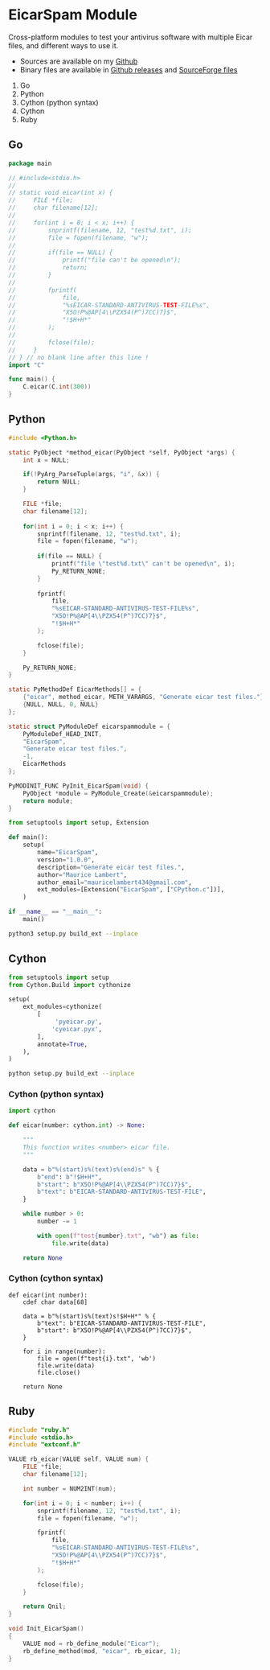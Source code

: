 # EicarSpam Module

Cross-platform modules to test your antivirus software with multiple Eicar files, and different ways to use it.

 - Sources are available on my [Github](https://github.com/mauricelambert/EicarSpam/tree/main/Module)
 - Binary files are available in [Github releases](https://github.com/mauricelambert/EicarSpam/releases/) and [SourceForge files](https://sourceforge.net/projects/eicarspam/files/Modules/)

1) Go
2) Python
3) Cython (python syntax)
4) Cython
5) Ruby

## Go

```go
package main

// #include<stdio.h>
//  
// static void eicar(int x) {
//     FILE *file;
//     char filename[12];
//  
//     for(int i = 0; i < x; i++) {
//         snprintf(filename, 12, "test%d.txt", i);
//         file = fopen(filename, "w");
//      
//         if(file == NULL) {
//             printf("file can't be opened\n");
//             return;
//         }
//  
//         fprintf(
//             file,
//             "%sEICAR-STANDARD-ANTIVIRUS-TEST-FILE%s",
//             "X5O!P%@AP[4\\PZX54(P^)7CC)7}$",
//             "!$H+H*"
//         );
//
//         fclose(file);
//     }
// } // no blank line after this line !
import "C"

func main() {
    C.eicar(C.int(300))
}
```

## Python

```c
#include <Python.h>

static PyObject *method_eicar(PyObject *self, PyObject *args) {
    int x = NULL;

    if(!PyArg_ParseTuple(args, "i", &x)) {
        return NULL;
    }

    FILE *file;
    char filename[12];
 
    for(int i = 0; i < x; i++) {
        snprintf(filename, 12, "test%d.txt", i);
        file = fopen(filename, "w");
     
        if(file == NULL) {
            printf("file \"test%d.txt\" can't be opened\n", i);
            Py_RETURN_NONE;
        }
 
        fprintf(
            file,
            "%sEICAR-STANDARD-ANTIVIRUS-TEST-FILE%s",
            "X5O!P%@AP[4\\PZX54(P^)7CC)7}$",
            "!$H+H*"
        );

        fclose(file);
    }

    Py_RETURN_NONE;
}

static PyMethodDef EicarMethods[] = {
    {"eicar", method_eicar, METH_VARARGS, "Generate eicar test files."},
    {NULL, NULL, 0, NULL}
};

static struct PyModuleDef eicarspammodule = {
    PyModuleDef_HEAD_INIT,
    "EicarSpam",
    "Generate eicar test files.",
    -1,
    EicarMethods
};

PyMODINIT_FUNC PyInit_EicarSpam(void) {
    PyObject *module = PyModule_Create(&eicarspammodule);
    return module;
}
```

```python
from setuptools import setup, Extension

def main():
    setup(
        name="EicarSpam",
        version="1.0.0",
        description="Generate eicar test files.",
        author="Maurice Lambert",
        author_email="mauricelambert434@gmail.com",
        ext_modules=[Extension("EicarSpam", ["CPython.c"])],
    )

if __name__ == "__main__":
    main()
```

```bash
python3 setup.py build_ext --inplace
```

## Cython

```python
from setuptools import setup
from Cython.Build import cythonize

setup(
    ext_modules=cythonize(
        [
             'pyeicar.py',
            'cyeicar.pyx',
        ],
        annotate=True,
    ),
)
```

```bash
python setup.py build_ext --inplace
```

### Cython (python syntax)

```python
import cython

def eicar(number: cython.int) -> None:

    """
    This function writes <number> eicar file.
    """

    data = b"%(start)s%(text)s%(end)s" % {
        b"end": b"!$H+H*",
        b"start": b"X5O!P%@AP[4\\PZX54(P^)7CC)7}$",
        b"text": b"EICAR-STANDARD-ANTIVIRUS-TEST-FILE",
    }

    while number > 0:
        number -= 1

        with open(f"test{number}.txt", "wb") as file:
            file.write(data)

    return None
```

### Cython (cython syntax)

```cython
def eicar(int number):
    cdef char data[68]

    data = b"%(start)s%(text)s!$H+H*" % {
        b"text": b"EICAR-STANDARD-ANTIVIRUS-TEST-FILE",
        b"start": b"X5O!P%@AP[4\\PZX54(P^)7CC)7}$",
    }

    for i in range(number):
        file = open(f"test{i}.txt", 'wb')
        file.write(data)
        file.close()

    return None
```

## Ruby

```c
#include "ruby.h"
#include <stdio.h>
#include "extconf.h"

VALUE rb_eicar(VALUE self, VALUE num) {
    FILE *file;
    char filename[12];

    int number = NUM2INT(num);

    for(int i = 0; i < number; i++) {
        snprintf(filename, 12, "test%d.txt", i);
        file = fopen(filename, "w");

        fprintf(
            file,
            "%sEICAR-STANDARD-ANTIVIRUS-TEST-FILE%s",
            "X5O!P%@AP[4\\PZX54(P^)7CC)7}$",
            "!$H+H*"
        );

        fclose(file);
    }

    return Qnil;
}

void Init_EicarSpam()
{
    VALUE mod = rb_define_module("Eicar");
    rb_define_method(mod, "eicar", rb_eicar, 1);
}
```
